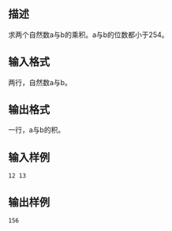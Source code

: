 ## 描述

求两个自然数a与b的乘积。a与b的位数都小于254。

## 输入格式

两行，自然数a与b。 

## 输出格式

一行，a与b的积。

## 输入样例

```plaintext
12 13 
```

## 输出样例

```plaintext
156 
```



 



 

